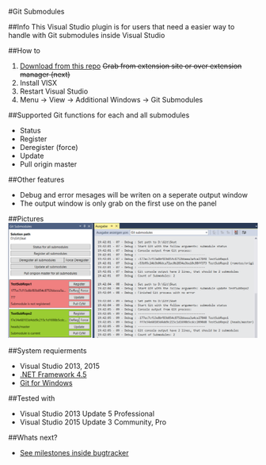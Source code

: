 #Git Submodules

##Info
This Visual Studio plugin is for users that need a easier way to handle with Git submodules inside Visual Studio

##How to
1. [Download from this repo](https://github.com/Dark-Water/GitSubModulesVsPlugin/tree/master/VSIX%20for%20Testers) ~~Grab from extension site or over extension manager (next)~~
2. Install VISX 
3. Restart Visual Studio
4. Menu -> View -> Additional Windows -> Git Submodules

##Supported Git functions for each and all submodules
* Status
* Register
* Deregister (force)
* Update
* Pull origin master

##Other features
- Debug and error mesages will be writen on a seperate output window
- The output window is only grab on the first use on the panel

##Pictures
![picture](picture2.png)

##System requierments
* Visual Studio 2013, 2015
* [.NET Framework 4.5](https://www.microsoft.com/de-de/download/details.aspx?id=30653)
* [Git for Windows](https://git-for-windows.github.io/)

##Tested with
- Visual Studio 2013 Update 5 Professional
- Visual Studio 2015 Update 3 Community, Pro

##Whats next?
* [See milestones inside bugtracker](https://github.com/Dark-Water/GitSubModulesVsPlugin/milestones)

